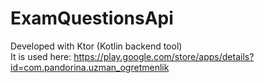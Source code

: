 # ExamQuestionsApi

Developed with Ktor (Kotlin backend tool)<br>
It is used here: https://play.google.com/store/apps/details?id=com.pandorina.uzman_ogretmenlik
